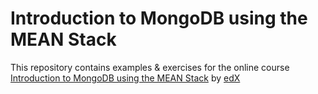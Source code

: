 # Introduction to MongoDB using the MEAN Stack

This repository contains examples & exercises for the online course [Introduction to MongoDB using the MEAN Stack](https://courses.edx.org/courses/course-v1%3AMongoDBx%2BM101x%2B2T2016/) by [edX](https://courses.edx.org/)